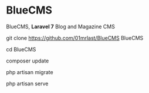 # BlueCMS
 BlueCMS, <b>Laravel 7</b> Blog and Magazine CMS<br>
 
 
 
git clone https://github.com/01mrlast/BlueCMS BlueCMS

cd BlueCMS

composer update

php artisan migrate

php artisan serve
